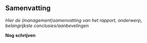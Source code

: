 ## Samenvatting

*Hier de (management)samenvatting van het rapport, onderwerp, belangrijkste conclusies/aanbevelingen*

<aside class='note'><strong>Nog schrijven</strong></aside>